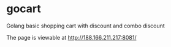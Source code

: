 # gocart
Golang basic shopping cart with discount and combo discount

The page is viewable at http://188.166.211.217:8081/